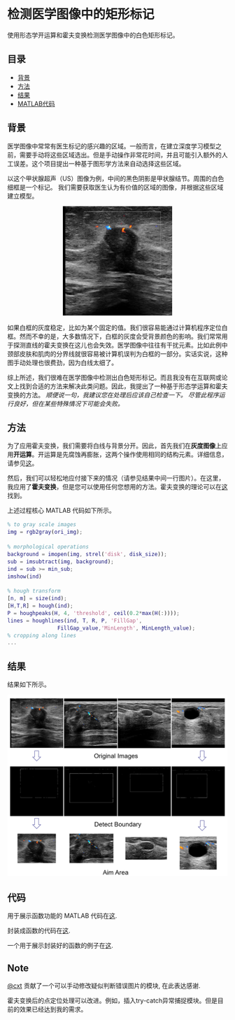 # 检测医学图像中的矩形标记
使用形态学开运算和霍夫变换检测医学图像中的白色矩形标记。


## 目录
  * [背景](#背景)
  * [方法](#方法)
  * [结果](#结果)
  * [MATLAB代码](#代码)


## 背景

医学图像中常常有医生标记的感兴趣的区域。一般而言，在建立深度学习模型之前，需要手动将这些区域选出。但是手动操作非常花时间，并且可能引入额外的人工误差。这个项目提出一种基于图形学方法来自动选择这些区域。 

以这个甲状腺超声（US）图像为例，中间的黑色阴影是甲状腺结节。周围的白色细框是一个标记。 我们需要获取医生认为有价值的区域的图像，并根据这些区域建立模型。

<p align="center">
<img src="img/ori.jpg" alt="ultrasound(US) images" width="250" height="250"  />
</p>

如果白框的灰度稳定，比如为某个固定的值。我们很容易能通过计算机程序定位白框。然而不幸的是，大多数情况下，白框的灰度会受背景颜色的影响。我们常常用于探测直线的霍夫变换在这儿也会失效。医学图像中往往有干扰元素。比如此例中颈部皮肤和肌肉的分界线就很容易被计算机误判为白框的一部分。实话实说，这种图手动处理也很费劲，因为白线太细了。

综上所述，我们很难在医学图像中检测出白色矩形标记。而且我没有在互联网或论文上找到合适的方法来解决此类问题。因此，我提出了一种基于形态学运算和霍夫变换的方法。 *顺便说一句，我建议您在处理后应该自己检查一下。 尽管此程序运行良好，但在某些特殊情况下可能会失败。*

## 方法

为了应用霍夫变换，我们需要将白线与背景分开。因此，首先我们在**灰度图像**上应用**开运算**。开运算是先腐蚀再膨胀，这两个操作使用相同的结构元素。详细信息，请参见[这](https://www.mathworks.com/help/images/ref/imopen.html#f5-345703_seealso)。

然后，我们可以轻松地应付接下来的情况（请参见结果中间一行图片）。在这里，我应用了**霍夫变换**，但是您可以使用任何您想用的方法。霍夫变换的理论可以在[这](https://en.wikipedia.org/wiki/Hough_transform)找到。

上述过程核心 MATLAB 代码如下所示。
```matlab
% to gray scale images
img = rgb2gray(ori_img);

% morphological operations
background = imopen(img, strel('disk', disk_size));
sub = imsubtract(img, background);
ind = sub >= min_sub;
imshow(ind)

% hough transform
[n, m] = size(ind);
[H,T,R] = hough(ind);
P = houghpeaks(H, 4, 'threshold', ceil(0.2*max(H(:))));
lines = houghlines(ind, T, R, P, 'FillGap', 
                FillGap_value,'MinLength', MinLength_value);
% cropping along lines
...
```

## 结果

结果如下所示。

![Diagram of method 1](img/result_method1.png)

## 代码

用于展示函数功能的 MATLAB 代码在[这](code.m).

封装成函数的代码在[这](./package/detect_rectangle_mark.m).

一个用于展示封装好的函数的例子在[这](./package/example.m).

## Note

[@cxt](https://github.com/cxt213) 贡献了一个可以手动修改疑似判断错误图片的模块, 在此表达感谢.

霍夫变换后的点定位处理可以改进。例如，插入try-catch异常捕捉模块。但是目前的效果已经达到我的需求。
